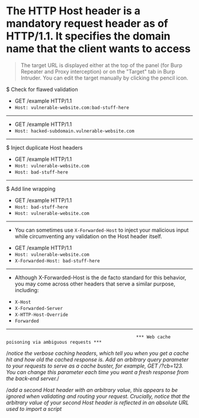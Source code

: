 # The HTTP Host header is a mandatory request header as of HTTP/1.1. It specifies the domain name that the client wants to access

> The target URL is displayed either at the top of the panel (for Burp Repeater and Proxy interception) or on the "Target" tab in Burp Intruder. You can edit the target manually by clicking the pencil icon.

$ Check for flawed validation

*  GET /example HTTP/1.1
* `Host: vulnerable-website.com:bad-stuff-here`
___________________________________________________________________________
* GET /example HTTP/1.1
* `Host: hacked-subdomain.vulnerable-website.com`
___________________________________________________________________________________________________________________________________________________________
$ Inject duplicate Host headers

* GET /example HTTP/1.1
* `Host: vulnerable-website.com`
* `Host: bad-stuff-here`
___________________________________________________________________________________________________________________________________________________________
$ Add line wrapping

* GET /example HTTP/1.1
* `Host: bad-stuff-here`
* `Host: vulnerable-website.com`
___________________________________________________________________________________________________________________________________________________________

   - You can sometimes use `X-Forwarded-Host` to inject your malicious input while circumventing any validation on the Host header itself.
* GET /example HTTP/1.1
* `Host: vulnerable-website.com`
* `X-Forwarded-Host: bad-stuff-here`
___________________________________________________________________________________________________________________________________________________________

 - Although X-Forwarded-Host is the de facto standard for this behavior, you may come across other headers that serve a similar purpose, including:
* `X-Host`
* `X-Forwarded-Server`
* `X-HTTP-Host-Override`
* `Forwarded`
___________________________________________________________________________________________________________________________________________________________

                                                     *** Web cache poisoning via ambiguous requests ***
/*notice the verbose caching headers, which tell you when you get a cache hit and
how old the cached response is. Add an arbitrary query  parameter to your requests
to serve as a cache buster, for example, GET /?cb=123. You can change this parameter 
each time you want a fresh response  from the back-end server.*/

/*add a second Host header with an arbitrary value, this appears to be ignored when 
validating and routing your request. Crucially, notice that the arbitrary value of 
your second Host header is reflected in an absolute URL used to import a script*
